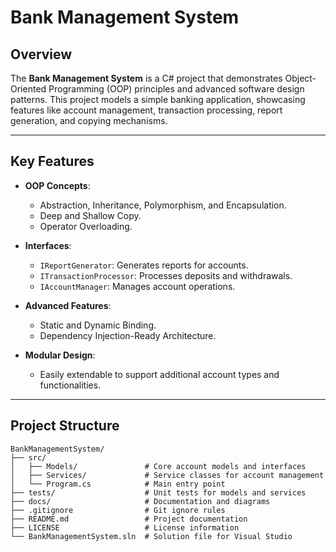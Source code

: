 
# Bank Management System

## Overview

The **Bank Management System** is a C# project that demonstrates Object-Oriented Programming (OOP) principles and advanced software design patterns. This project models a simple banking application, showcasing features like account management, transaction processing, report generation, and copying mechanisms.

---

## Key Features

- **OOP Concepts**:
  - Abstraction, Inheritance, Polymorphism, and Encapsulation.
  - Deep and Shallow Copy.
  - Operator Overloading.

- **Interfaces**:
  - `IReportGenerator`: Generates reports for accounts.
  - `ITransactionProcessor`: Processes deposits and withdrawals.
  - `IAccountManager`: Manages account operations.

- **Advanced Features**:
  - Static and Dynamic Binding.
  - Dependency Injection-Ready Architecture.

- **Modular Design**:
  - Easily extendable to support additional account types and functionalities.

---

## Project Structure

```plaintext
BankManagementSystem/
├── src/
│   ├── Models/               # Core account models and interfaces
│   ├── Services/             # Service classes for account management
│   └── Program.cs            # Main entry point
├── tests/                    # Unit tests for models and services
├── docs/                     # Documentation and diagrams
├── .gitignore                # Git ignore rules
├── README.md                 # Project documentation
├── LICENSE                   # License information
└── BankManagementSystem.sln  # Solution file for Visual Studio
